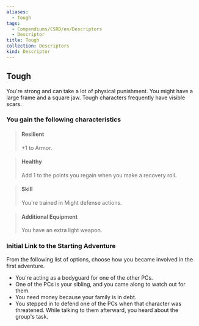 ```yaml
---
aliases:
  - Tough
tags:
  - Compendiums/CSRD/en/Descriptors
  - Descriptor
title: Tough
collection: Descriptors
kind: Descriptor
---
```

## Tough  
You're strong and can take a lot of physical punishment. You might have a large frame and a square jaw. Tough characters frequently have visible scars.
### You gain the following characteristics  
> #### Resilient
> +1 to Armor.  

> #### Healthy
> Add 1 to the points you regain when you make a recovery roll.  

> #### Skill
> You're trained in Might defense actions.  

> #### Additional Equipment
> You have an extra light weapon.  

### Initial Link to the Starting Adventure  
From the following list of options, choose how you became involved in the first adventure.  
- You're acting as a bodyguard for one of the other PCs.  
- One of the PCs is your sibling, and you came along to watch out for them.  
- You need money because your family is in debt.  
- You stepped in to defend one of the PCs when that character was threatened. While talking to them afterward, you heard about the group's task.  